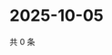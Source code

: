 # 2025-10-05

共 0 条

<!-- BEGIN ZHIHUQUESTIONS -->
<!-- 最后更新时间 Sun Oct 05 2025 22:08:46 GMT+0800 (China Standard Time) -->

<!-- END ZHIHUQUESTIONS -->

